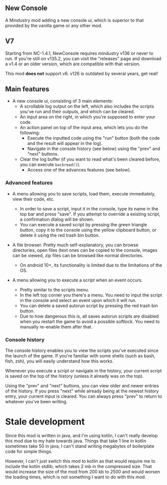 ## New Console
A Mindustry mod adding a new console ui,
which is superior to that provided by the vanilla game
or any other mod.

## V7
Starting from NC-1.4.1, NewConsole requires mindustry v136 or never to run.
If you're still on v135.2, you can visit the "releases" page and download a v1.4 or an older version,
which are compatible with that version.

This mod __does not__ support v6. v126 is outdated by several years,
get real!

## Main features
* A new console ui, consisting of 3 main elements:
    * A scrollable log output on the left, which also includes the scripts you've run and their outputs, and which can be cleared.
    * An input area on the right, in which you're supposed to enter your code.
    * An action panel on top of the input area, which lets you do the following:
        * Execute the inputted code using the "run" button (both the code and the result will appear in the log).
        * Navigate in the console history (see below) using the "prev" and "next" buttons.
	* Clear the log buffer (if you want to read what's been cleared before, you can execute `backread()`).
        * Access one of the advances features (see below).

### Advanced features
* A menu allowing you to save scripts, load them, execute immediately, view their code, etc.
    * In order to save a script, input it in the console, type its name in the top bar and press "save". If you attempt to override a existing script, a confirmation dialog will be shown.
    * You can execute a saved script by pressing the green triangle button, copy it to the console using the yellow clipboard button, or delete it using the red trash bin button.

* A file browser. Pretty much self-explanatory, you can browse directories, open files (text ones can be copied to the console, images can be viewed, zip files can be browsed like normal directories.
    * On android 10+, its functionality is limited due to the limitations of the OS.

* A menu allowing you to execute a script when an event occurs.
    * Pretty similar to the scripts menu.
    * In the left top corner you there's a menu. You need to input the script in the console and select an event upon which it will run.
    * You can delete a saved autorun script by pressing the red trash bin button.
    * Due to how dangerous this is, all saves autorun scripts are disabled when you restart the game to avoid a possible softlock. You need to manually re-enable them after that.


### Console history
The console history enables you to view the scripts you've executed since the launch of the game.
If you're familiar with some shells (such as bash, fish, zsh), you will easily understand how this works.

Whenever you execute a script or navigate in the history, your current script is saved on the top of the history (unless it already was on the top).

Using the "prev" and "next" buttons, you can view older and newer entries of the history.
If you press "next" while already being at the newest history entry, your current input is cleared. 
You can always press "prev" to return to whatever you've been writing.

# Stale development
Since this mod is written in java, and I'm using kotlin, I can't really develop this mod due to my hate towards java.
Things that take 1 line in kotlin sometimes take 50 in java, I can't stand writing megabytes of boilerplate code for simple things.

However, I can't just switch this mod to kotlin as that would require me to include the kotlin stdlib, which takes 2 mb in the compressed size.
That would increase the size of the mod from 200 kb to 2500 and would worsen the loading times, which is not something I want to do with this mod.
